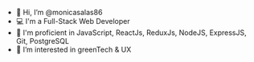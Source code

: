 - 👋 Hi, I’m @monicasalas86
- 💻 I'm a Full-Stack Web Developer
- 🌱 I'm proficient in JavaScript, ReactJs, ReduxJs, NodeJS, ExpressJS, Git, PostgreSQL
- 👀 I’m interested in greenTech & UX

